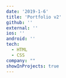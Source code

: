 ```yaml
---
date: '2019-1-6'
title: 'Portfolio v2'
github: ''
external: ''
ios: ''
android: ''
tech:
  - HTML
  - CSS
company: ""
showInProjects: true
---
```


